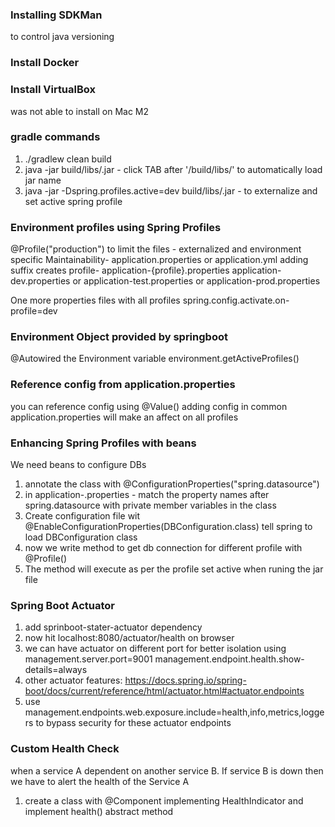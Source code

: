 

### Installing SDKMan
to control java versioning

### Install Docker

### Install VirtualBox
was not able to install on Mac M2

### gradle commands
1. ./gradlew clean build
2. java -jar build/libs/<jar-name>.jar - click TAB after '/build/libs/' to automatically load jar name
3. java -jar -Dspring.profiles.active=dev build/libs/<jar-name>.jar - to externalize and set active spring profile

### Environment profiles using Spring Profiles
@Profile("production") to limit the files - externalized and environment specific
Maintainability-
application.properties or application.yml
adding suffix creates profile- application-{profile}.properties
application-dev.properties or application-test.properties or application-prod.properties

One more properties files with all profiles
spring.config.activate.on-profile=dev


### Environment Object provided by springboot
@Autowired the Environment variable
environment.getActiveProfiles()


### Reference config from application.properties
you can reference config using @Value()
adding config in common application.properties will make an affect on all profiles

### Enhancing Spring Profiles with beans
We need beans to configure DBs
1. annotate the class with @ConfigurationProperties("spring.datasource")
2. in application-.properties - match the property names after spring.datasource with private member variables in the class
3. Create configuration file wit @EnableConfigurationProperties(DBConfiguration.class) tell spring to load DBConfiguration class
4. now we write method to get db connection for different profile with @Profile()
5. The method will execute as per the profile set active when runing the jar file

### Spring Boot Actuator
1. add sprinboot-stater-actuator dependency
2. now hit localhost:8080/actuator/health on browser
3. we can have actuator on different port for better isolation using
   management.server.port=9001
   management.endpoint.health.show-details=always
4. other actuator features: https://docs.spring.io/spring-boot/docs/current/reference/html/actuator.html#actuator.endpoints
5. use management.endpoints.web.exposure.include=health,info,metrics,loggers
   to bypass security for these actuator endpoints

### Custom Health Check
when a service A dependent on another service B. If service B is down then we have to alert the health of the Service A
1. create a class with @Component implementing HealthIndicator and implement health() abstract method